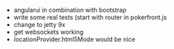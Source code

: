 - angularui in combination with bootstrap
- write some real tests (start with router in pokerfront.js
- change to jetty 9x
- get websockets working
- locationProvider.html5Mode would be nice